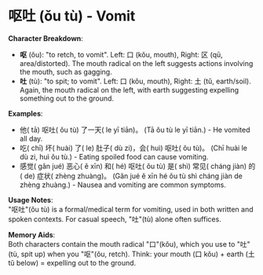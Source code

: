 # **呕吐 (ǒu tù) - Vomit**

**Character Breakdown**:  
- **呕** (ǒu): "to retch, to vomit". Left: 口 (kǒu, mouth), Right: 区 (qū, area/distorted). The mouth radical on the left suggests actions involving the mouth, such as gagging.  
- **吐** (tù): "to spit; to vomit". Left: 口 (kǒu, mouth), Right: 土 (tǔ, earth/soil). Again, the mouth radical on the left, with earth suggesting expelling something out to the ground.

**Examples**:  
- 他( tā) 呕吐( ǒu tù) 了一天( le yī tiān)。 (Tā ǒu tù le yī tiān.) - He vomited all day.  
- 吃( chī) 坏( huài) 了( le) 肚子( dù zi)，会( huì) 呕吐( ǒu tù)。 (Chī huài le dù zi, huì ǒu tù.) - Eating spoiled food can cause vomiting.  
- 感觉( gǎn jué) 恶心( ě xīn) 和( hé) 呕吐( ǒu tù) 是( shì) 常见( cháng jiàn) 的( de) 症状( zhèng zhuàng)。 (Gǎn jué ě xīn hé ǒu tù shì cháng jiàn de zhèng zhuàng.) - Nausea and vomiting are common symptoms.

**Usage Notes**:  
"呕吐"(ǒu tù) is a formal/medical term for vomiting, used in both written and spoken contexts. For casual speech, "吐"(tù) alone often suffices.

**Memory Aids**:  
Both characters contain the mouth radical "口"(kǒu), which you use to "吐"(tù, spit up) when you "呕"(ǒu, retch). Think: your mouth (口 kǒu) + earth (土 tǔ below) = expelling out to the ground.